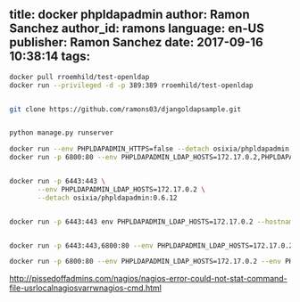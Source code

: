 title: docker phpldapadmin
author: Ramon Sanchez
author_id: ramons
language: en-US
publisher: Ramon Sanchez
date: 2017-09-16 10:38:14
tags:
---
```sh
docker pull rroemhild/test-openldap
docker run --privileged -d -p 389:389 rroemhild/test-openldap


git clone https://github.com/ramons03/djangoldapsample.git


python manage.py runserver

docker run --env PHPLDAPADMIN_HTTPS=false --detach osixia/phpldapadmin:0.6.12
docker run -p 6800:80 --env PHPLDAPADMIN_LDAP_HOSTS=172.17.0.2,PHPLDAPADMIN_HTTPS=false --detach osixia/phpldapadmin:0.6.12


docker run -p 6443:443 \
       --env PHPLDAPADMIN_LDAP_HOSTS=172.17.0.2 \
       --detach osixia/phpldapadmin:0.6.12


docker run -p 6443:443 env PHPLDAPADMIN_LDAP_HOSTS=172.17.0.2 --hostname 192.168.0.114 --detach osixia/phpldapadmin:0.6.12


docker run -p 6443:443,6800:80 --env PHPLDAPADMIN_LDAP_HOSTS=172.17.0.2 --env PHPLDAPADMIN_HTTPS=false --detach osixia/phpldapadmin:0.6.12

docker run -p 6800:80 --env PHPLDAPADMIN_LDAP_HOSTS=172.17.0.2 --env PHPLDAPADMIN_HTTPS=false --detach osixia/phpldapadmin:0.6.12
```

http://pissedoffadmins.com/nagios/nagios-error-could-not-stat-command-file-usrlocalnagiosvarrwnagios-cmd.html